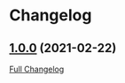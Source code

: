 # Changelog

## [1.0.0](https://github.com/julb/action-prepare-release/tree/1.0.0) (2021-02-22)

[Full Changelog](https://github.com/julb/action-prepare-release/compare/latest...1.0.0)



